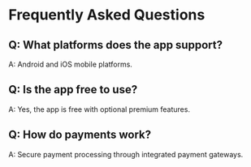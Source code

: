 # Frequently Asked Questions

## Q: What platforms does the app support?
A: Android and iOS mobile platforms.

## Q: Is the app free to use?
A: Yes, the app is free with optional premium features.

## Q: How do payments work?
A: Secure payment processing through integrated payment gateways.

